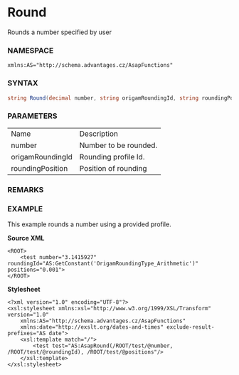 # Round

Rounds a number specified by user

### NAMESPACE

`xmlns:AS="http://schema.advantages.cz/AsapFunctions"`

### SYNTAX

``` csharp
string Round(decimal number, string origamRoundingId, string roundingPosition)
```

### PARAMETERS

|                  |                       |
|------------------|-----------------------|
| Name             | Description           |
| number           | Number to be rounded. |
| origamRoundingId | Rounding profile Id.  |
| roundingPosition | Position of rounding  |

### REMARKS

### EXAMPLE

This example rounds a number using a provided profile.

**Source XML**

``` html/xml
<ROOT>
    <test number="3.1415927" roundingId="AS:GetConstant('OrigamRoundingType_Arithmetic')" positions="0.001">
</ROOT>
```

**Stylesheet**

``` html/xml
<?xml version="1.0" encoding="UTF-8"?>
<xsl:stylesheet xmlns:xsl="http://www.w3.org/1999/XSL/Transform" version="1.0"
    xmlns:AS="http://schema.advantages.cz/AsapFunctions"
    xmlns:date="http://exslt.org/dates-and-times" exclude-result-prefixes="AS date">
    <xsl:template match="/">
        <test test="AS:AsapRound(/ROOT/test/@number, /ROOT/test/@roundingId), /ROOT/test/@positions"/>
    </xsl:template>
</xsl:stylesheet>
```
